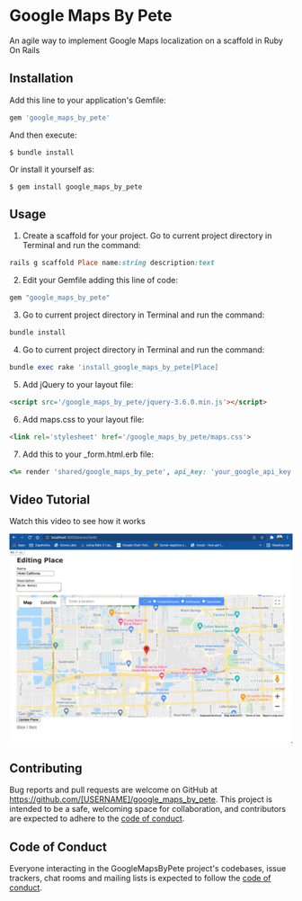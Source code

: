 # Google Maps By Pete

An agile way to implement Google Maps localization on a scaffold in Ruby On Rails
## Installation

Add this line to your application's Gemfile:

```ruby
gem 'google_maps_by_pete'
```

And then execute:

    $ bundle install

Or install it yourself as:

    $ gem install google_maps_by_pete

## Usage

1. Create a scaffold for your project. Go to current project directory in Terminal and run the command: 
```ruby
rails g scaffold Place name:string description:text
```
2. Edit your Gemfile adding this line of code: 
```ruby
gem "google_maps_by_pete"
```
3. Go to current project directory in Terminal and run the command: 
```ruby
bundle install
```
4. Go to current project directory in Terminal and run the command: 
```ruby
bundle exec rake 'install_google_maps_by_pete[Place]
```
5. Add jQuery to your layout file: 
```html
<script src='/google_maps_by_pete/jquery-3.6.0.min.js'></script>
```
6. Add maps.css to your layout file: 
```html
<link rel='stylesheet' href='/google_maps_by_pete/maps.css'>
```
7. Add this to your _form.html.erb file: 
```ruby
<%= render 'shared/google_maps_by_pete', api_key: 'your_google_api_key',  height: '500px', center_map_on: {lat: 25.761681, lng: -80.191788}, model: model_object%>
```

## Video Tutorial

Watch this video to see how it works

[![IMAGE ALT TEXT HERE](https://raw.githubusercontent.com/peterconsuegra/google_maps_by_pete/master/templates/MapsByPete.png)](https://www.youtube.com/watch?v=YCp1Yv2A4Dc)



## Contributing

Bug reports and pull requests are welcome on GitHub at https://github.com/[USERNAME]/google_maps_by_pete. This project is intended to be a safe, welcoming space for collaboration, and contributors are expected to adhere to the [code of conduct](https://github.com/[USERNAME]/google_maps_by_pete/blob/master/CODE_OF_CONDUCT.md).

## Code of Conduct

Everyone interacting in the GoogleMapsByPete project's codebases, issue trackers, chat rooms and mailing lists is expected to follow the [code of conduct](https://github.com/[USERNAME]/google_maps_by_pete/blob/master/CODE_OF_CONDUCT.md).
